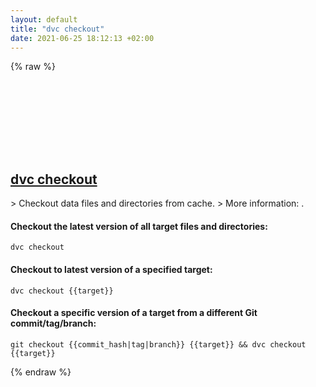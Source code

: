 ```yaml
---
layout: default
title: "dvc checkout"
date: 2021-06-25 18:12:13 +02:00
---
```

{% raw %}
<h2 id="dvc-checkout">
  <a href="/en/common/dvc-checkout.html">dvc checkout</a> <a href="#dvc-checkout"><svg class="icon">
    <use href="/assets/images/unicode_sprite.svg#link" />
  </svg></a>
</h2>
> Checkout data files and directories from cache.
> More information: <https://dvc.org/doc/command-reference/checkout>.

#### Checkout the latest version of all target files and directories:
```shell
dvc checkout
```
#### Checkout to latest version of a specified target:
```shell
dvc checkout {{target}}
```
#### Checkout a specific version of a target from a different Git commit/tag/branch:
```shell
git checkout {{commit_hash|tag|branch}} {{target}} && dvc checkout {{target}}
```
{% endraw %}